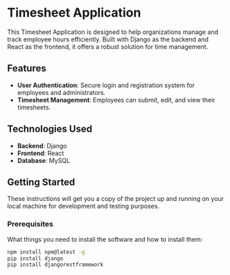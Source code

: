 # Timesheet Application

This Timesheet Application is designed to help organizations manage and track employee hours efficiently. Built with Django as the backend and React as the frontend, it offers a robust solution for time management.

## Features

- **User Authentication**: Secure login and registration system for employees and administrators.
- **Timesheet Management**: Employees can submit, edit, and view their timesheets.

## Technologies Used

- **Backend**: Django
- **Frontend**: React
- **Database**: MySQL

## Getting Started

These instructions will get you a copy of the project up and running on your local machine for development and testing purposes.

### Prerequisites

What things you need to install the software and how to install them:

```bash
npm install npm@latest -g
pip install django
pip install djangorestframework
